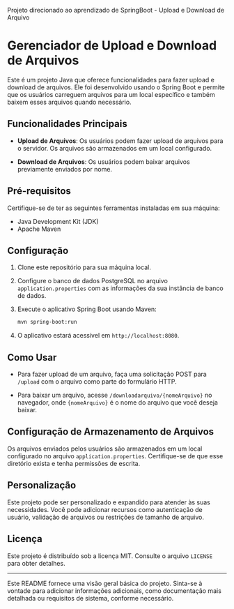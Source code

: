 
Projeto direcionado ao aprendizado de SpringBoot - Upload e Download de Arquivo

# Gerenciador de Upload e Download de Arquivos

Este é um projeto Java que oferece funcionalidades para fazer upload e download de arquivos. Ele foi desenvolvido usando o Spring Boot e permite que os usuários carreguem arquivos para um local específico e também baixem esses arquivos quando necessário.

## Funcionalidades Principais

- **Upload de Arquivos**: Os usuários podem fazer upload de arquivos para o servidor. Os arquivos são armazenados em um local configurado.

- **Download de Arquivos**: Os usuários podem baixar arquivos previamente enviados por nome.

## Pré-requisitos

Certifique-se de ter as seguintes ferramentas instaladas em sua máquina:

- Java Development Kit (JDK)
- Apache Maven


## Configuração

1. Clone este repositório para sua máquina local.

2. Configure o banco de dados PostgreSQL no arquivo `application.properties` com as informações da sua instância de banco de dados.

3. Execute o aplicativo Spring Boot usando Maven:

   ```bash
   mvn spring-boot:run
   ```

4. O aplicativo estará acessível em `http://localhost:8080`.

## Como Usar

- Para fazer upload de um arquivo, faça uma solicitação POST para `/upload` com o arquivo como parte do formulário HTTP.

- Para baixar um arquivo, acesse `/downloadarquivo/{nomeArquivo}` no navegador, onde `{nomeArquivo}` é o nome do arquivo que você deseja baixar.

## Configuração de Armazenamento de Arquivos

Os arquivos enviados pelos usuários são armazenados em um local configurado no arquivo `application.properties`. Certifique-se de que esse diretório exista e tenha permissões de escrita.

## Personalização

Este projeto pode ser personalizado e expandido para atender às suas necessidades. Você pode adicionar recursos como autenticação de usuário, validação de arquivos ou restrições de tamanho de arquivo.

## Licença

Este projeto é distribuído sob a licença MIT. Consulte o arquivo `LICENSE` para obter detalhes.

---

Este README fornece uma visão geral básica do projeto. Sinta-se à vontade para adicionar informações adicionais, como documentação mais detalhada ou requisitos de sistema, conforme necessário.
